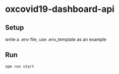 # oxcovid19-dashboard-api
 
## Setup

write a .env file, use .env_template as an example


## Run

```
npm run start
```